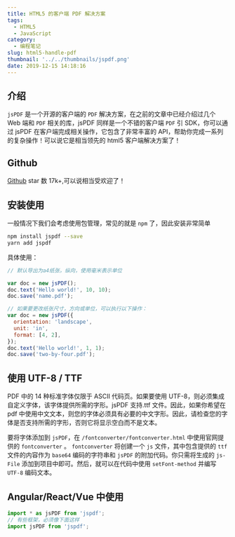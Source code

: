 ```yaml
---
title: HTML5 的客户端 PDF 解决方案
tags:
  - HTML5
  - JavaScript
category:
  - 编程笔记
slug: html5-handle-pdf
thumbnail: '../../thumbnails/jspdf.png'
date: 2019-12-15 14:18:16
---
```


## 介绍

`jsPDF` 是一个开源的客户端的 `PDF` 解决方案，在之前的文章中已经介绍过几个 Web 端和 `PDF` 相关的库，jsPDF 同样是一个不错的客户端 `PDF` 引 SDK，你可以通过 jsPDF 在客户端完成相关操作，它包含了非常丰富的 API，帮助你完成一系列的复杂操作！可以说它是相当领先的 html5 客户端解决方案了！

## Github

[Github](https://github.com/MrRio/jsPDF) star 数 17k+,可以说相当受欢迎了！

## 安装使用

一般情况下我们会考虑使用包管理，常见的就是 `npm` 了，因此安装非常简单

```bash
npm install jspdf --save
yarn add jspdf
```

具体使用：

```js
// 默认导出为a4纸张，纵向，使用毫米表示单位

var doc = new jsPDF();
doc.text('Hello world!', 10, 10);
doc.save('name.pdf');

// 如果要更改纸张尺寸，方向或单位，可以执行以下操作：
var doc = new jsPDF({
  orientation: 'landscape',
  unit: 'in',
  format: [4, 2],
});
doc.text('Hello world!', 1, 1);
doc.save('two-by-four.pdf');
```

## 使用 UTF-8 / TTF

PDF 中的 14 种标准字体仅限于 ASCII 代码页。如果要使用 UTF-8，则必须集成自定义字体，该字体提供所需的字形。jsPDF 支持.ttf 文件。因此，如果你希望在 pdf 中使用中文文本，则您的字体必须具有必要的中文字形。因此，请检查您的字体是否支持所需的字形，否则它将显示空白而不是文本。

要将字体添加到 `jsPDF`，在 `/fontconverter/fontconverter.html` 中使用官网提供的 `fontconverter` 。 `fontconverter` 将创建一个 `js` 文件，其中包含提供的 `ttf` 文件的内容作为 `base64` 编码的字符串和 `jsPDF` 的附加代码。你只需将生成的 `js-File` 添加到项目中即可。然后，就可以在代码中使用 `setFont-method` 并编写 `UTF-8` 编码文本。

## Angular/React/Vue 中使用

```js
import * as jsPDF from 'jspdf';
// 有些框架，必须像下面这样
import jsPDF from 'jspdf';
```
